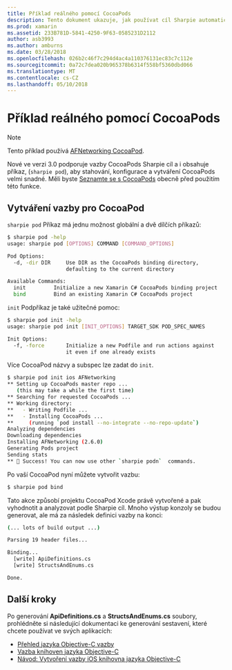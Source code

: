 ```yaml
---
title: Příklad reálného pomocí CocoaPods
description: Tento dokument ukazuje, jak používat cíl Sharpie automaticky generovat z CocoaPod vazby definice jazyka C#.
ms.prod: xamarin
ms.assetid: 233B781D-5841-4250-9F63-0585231D2112
author: asb3993
ms.author: amburns
ms.date: 03/28/2018
ms.openlocfilehash: 026b2c46f7c294d4ac4a110376131ec83c7c112e
ms.sourcegitcommit: 0a72c7dea020b965378b6314f558bf5360dbd066
ms.translationtype: MT
ms.contentlocale: cs-CZ
ms.lasthandoff: 05/10/2018
---
```

# <a name="real-world-example-using-cocoapods"></a>Příklad reálného pomocí CocoaPods

> [!NOTE]
> Tento příklad používá [AFNetworking CocoaPod](https://cocoapods.org/pods/AFNetworking).

Nové ve verzi 3.0 podporuje vazby CocoaPods Sharpie cíl a i obsahuje příkaz, (`sharpie pod`), aby stahování, konfigurace a vytváření CocoaPods velmi snadné. Měli byste [Seznamte se s CocoaPods](https://cocoapods.org) obecně před použitím této funkce.

## <a name="creating-a-binding-for-a-cocoapod"></a>Vytváření vazby pro CocoaPod

`sharpie pod` Příkaz má jednu možnost globální a dvě dílčích příkazů:

```bash
$ sharpie pod -help
usage: sharpie pod [OPTIONS] COMMAND [COMMAND_OPTIONS]

Pod Options:
  -d, -dir DIR     Use DIR as the CocoaPods binding directory,
                   defaulting to the current directory

Available Commands:
  init         Initialize a new Xamarin C# CocoaPods binding project
  bind         Bind an existing Xamarin C# CocoaPods project
```

`init` Podpříkaz je také užitečné pomoc:

```bash
$ sharpie pod init -help
usage: sharpie pod init [INIT_OPTIONS] TARGET_SDK POD_SPEC_NAMES

Init Options:
  -f, -force       Initialize a new Podfile and run actions against
                   it even if one already exists
```

Více CocoaPod názvy a subspec lze zadat do `init`.

```bash
$ sharpie pod init ios AFNetworking
** Setting up CocoaPods master repo ...
   (this may take a while the first time)
** Searching for requested CocoaPods ...
** Working directory:
**   - Writing Podfile ...
**   - Installing CocoaPods ...
**     (running `pod install --no-integrate --no-repo-update`)
Analyzing dependencies
Downloading dependencies
Installing AFNetworking (2.6.0)
Generating Pods project
Sending stats
** 🍻 Success! You can now use other `sharpie podn`  commands.
```

Po vaší CocoaPod nyní můžete vytvořit vazbu:

```bash
$ sharpie pod bind
```

Tato akce způsobí projektu CocoaPod Xcode právě vytvořené a pak vyhodnotit a analyzovat podle Sharpie cíl. Mnoho výstup konzoly se budou generovat, ale má za následek definici vazby na konci:

```bash
(... lots of build output ...)

Parsing 19 header files...

Binding...
  [write] ApiDefinitions.cs
  [write] StructsAndEnums.cs

Done.
```

## <a name="next-steps"></a>Další kroky

Po generování **ApiDefinitions.cs** a **StructsAndEnums.cs** soubory, prohlédněte si následující dokumentaci ke generování sestavení, které chcete používat ve svých aplikacích:

- [Přehled jazyka Objective-C vazby](~/cross-platform/macios/binding/overview.md)
- [Vazba knihoven jazyka Objective-C](~/cross-platform/macios/binding/objective-c-libraries.md)
- [Návod: Vytvoření vazby iOS knihovna jazyka Objective-C](~/ios/platform/binding-objective-c/walkthrough.md)

